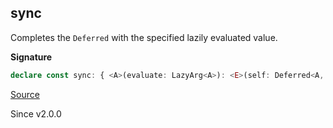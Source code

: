## sync

Completes the `Deferred` with the specified lazily evaluated value.

**Signature**

```ts
declare const sync: { <A>(evaluate: LazyArg<A>): <E>(self: Deferred<A, E>) => Effect.Effect<boolean>; <A, E>(self: Deferred<A, E>, evaluate: LazyArg<A>): Effect.Effect<boolean>; }
```

[Source](https://github.com/Effect-TS/effect/tree/main/packages/effect/src/Deferred.ts#L281)

Since v2.0.0